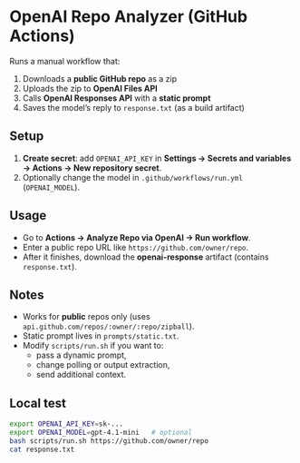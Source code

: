 # OpenAI Repo Analyzer (GitHub Actions)

Runs a manual workflow that:
1. Downloads a **public GitHub repo** as a zip
2. Uploads the zip to **OpenAI Files API**
3. Calls **OpenAI Responses API** with a **static prompt**
4. Saves the model’s reply to `response.txt` (as a build artifact)

## Setup

1. **Create secret**: add `OPENAI_API_KEY` in **Settings → Secrets and variables → Actions → New repository secret**.
2. Optionally change the model in `.github/workflows/run.yml` (`OPENAI_MODEL`).

## Usage

- Go to **Actions → Analyze Repo via OpenAI → Run workflow**.
- Enter a public repo URL like `https://github.com/owner/repo`.
- After it finishes, download the **openai-response** artifact (contains `response.txt`).

## Notes

- Works for **public** repos only (uses `api.github.com/repos/:owner/:repo/zipball`).
- Static prompt lives in `prompts/static.txt`.
- Modify `scripts/run.sh` if you want to:
  - pass a dynamic prompt,
  - change polling or output extraction,
  - send additional context.

## Local test
```bash
export OPENAI_API_KEY=sk-...
export OPENAI_MODEL=gpt-4.1-mini   # optional
bash scripts/run.sh https://github.com/owner/repo
cat response.txt
```
